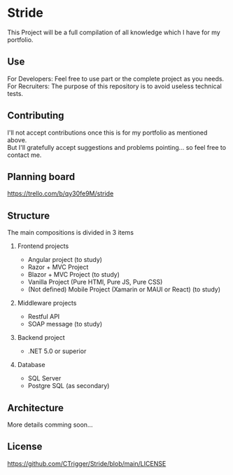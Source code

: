 # Stride
This Project will be a full compilation of all knowledge which I have for my portfolio.

## Use
For Developers: Feel free to use part or the complete project as you needs.<br />
For Recruiters: The purpose of this repository is to avoid useless technical tests.

## Contributing
I'll not accept contributions once this is for my portfolio as mentioned above. <br />
But I'll gratefully accept suggestions and problems pointing... so feel free to contact me.

## Planning board
https://trello.com/b/qy30fe9M/stride


## Structure
The main compositions is divided in 3 items

1. Frontend projects
	* Angular project (to study)
	* Razor + MVC Project
	* Blazor + MVC Project (to study)
	* Vanilla Project (Pure HTMl, Pure JS, Pure CSS)
	* (Not defined) Mobile Project (Xamarin or MAUI or React) (to study)
	
2. Middleware projects
	* Restful API
	* SOAP message (to study)
	
3. Backend project
	* .NET 5.0 or superior
	
4. Database
	* SQL Server
	* Postgre SQL (as secondary)
	
## Architecture
More details comming soon...

## License
https://github.com/CTrigger/Stride/blob/main/LICENSE
